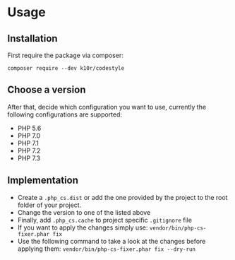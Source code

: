 # Usage

## Installation
First require the package via composer:

`composer require --dev k10r/codestyle`

## Choose a version
After that, decide which configuration you want to use, currently the following configurations are supported:
- PHP 5.6
- PHP 7.0
- PHP 7.1
- PHP 7.2
- PHP 7.3

## Implementation
- Create a `.php_cs.dist` or add the one provided by the project to the root folder of your project.
- Change the version to one of the listed above
- Finally, add `.php_cs.cache`  to project specific `.gitignore` file
- If you want to apply the changes simply use: `vendor/bin/php-cs-fixer.phar fix`
- Use the following command to take a look at the changes before applying them: `vendor/bin/php-cs-fixer.phar fix --dry-run`
